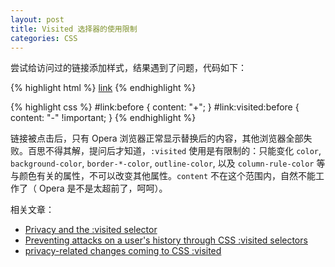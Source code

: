 ```yaml
---
layout: post
title: Visited 选择器的使用限制
categories: CSS
---
```


尝试给访问过的链接添加样式，结果遇到了问题，代码如下：

{% highlight html %}
<a id="link" href="#">link</a>
{% endhighlight %}

{% highlight css %}
#link:before {
  content: "+";
}
#link:visited:before {
  content: "-" !important;
}
{% endhighlight %}

链接被点击后，只有 Opera 浏览器正常显示替换后的内容，其他浏览器全部失败。百思不得其解，提问后才知道，`:visited` 使用是有限制的：只能变化 `color`, `background-color`, `border-*-color`, `outline-color`, 以及 `column-rule-color` 等与颜色有关的属性，不可以改变其他属性。`content` 不在这个范围内，自然不能工作了（ Opera 是不是太超前了，呵呵）。

相关文章：

* [Privacy and the :visited selector](https://developer.mozilla.org/en-US/docs/CSS/Privacy_and_the_%3avisited_selector)
* [Preventing attacks on a user's history through CSS :visited selectors](http://dbaron.org/mozilla/visited-privacy#limits)
* [privacy-related changes coming to CSS :visited](http://hacks.mozilla.org/2010/03/privacy-related-changes-coming-to-css-vistited/)
